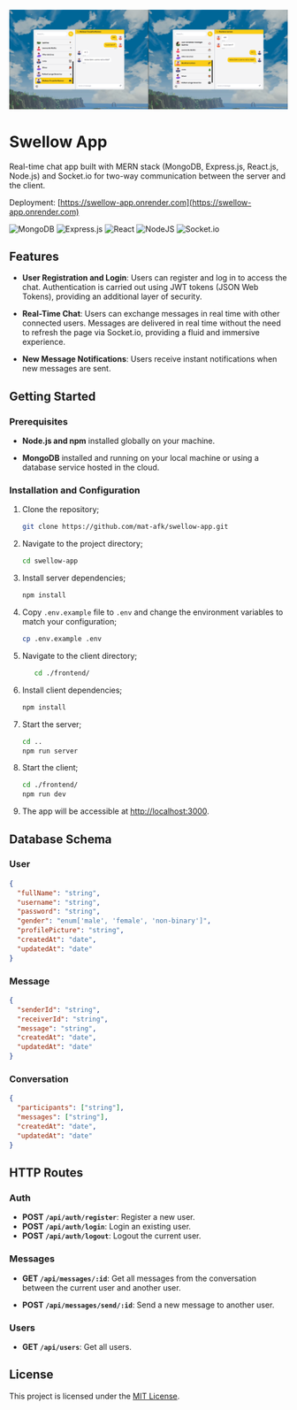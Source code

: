 ![Cover](./.github/cover.png)

# Swellow App

Real-time chat app built with MERN stack (MongoDB, Express.js, React.js, Node.js) and Socket.io for two-way communication between the server and the client.

Deployment: [https://swellow-app.onrender.com](https://swellow-app.onrender.com)

![MongoDB](https://img.shields.io/badge/MongoDB-%234ea94b.svg?style=for-the-badge&logo=mongodb&logoColor=white)
![Express.js](https://img.shields.io/badge/express.js-%23404d59.svg?style=for-the-badge&logo=express&logoColor=%2361DAFB)
![React](https://img.shields.io/badge/react-%2320232a.svg?style=for-the-badge&logo=react&logoColor=%2361DAFB)
![NodeJS](https://img.shields.io/badge/node.js-6DA55F?style=for-the-badge&logo=node.js&logoColor=white)
![Socket.io](https://img.shields.io/badge/Socket.io-black?style=for-the-badge&logo=socket.io&badgeColor=010101)

## Features

- **User Registration and Login**: Users can register and log in to access the chat. Authentication is carried out using JWT tokens (JSON Web Tokens), providing an additional layer of security.

- **Real-Time Chat**: Users can exchange messages in real time with other connected users. Messages are delivered in real time without the need to refresh the page via Socket.io, providing a fluid and immersive experience.

- **New Message Notifications**: Users receive instant notifications when new messages are sent.

## Getting Started

### Prerequisites

- **Node.js and npm** installed globally on your machine.

- **MongoDB** installed and running on your local machine or using a database service hosted in the cloud.

### Installation and Configuration

1. Clone the repository;

   ```sh
   git clone https://github.com/mat-afk/swellow-app.git
   ```

2. Navigate to the project directory;

   ```sh
   cd swellow-app
   ```

3. Install server dependencies;

   ```sh
   npm install
   ```

4. Copy `.env.example` file to `.env` and change the environment variables to match your configuration;

   ```sh
   cp .env.example .env
   ```

5. Navigate to the client directory;

   ```sh
      cd ./frontend/
   ```

6. Install client dependencies;

   ```sh
   npm install
   ```

7. Start the server;

   ```sh
   cd ..
   npm run server
   ```

8. Start the client;

   ```sh
   cd ./frontend/
   npm run dev
   ```

9. The app will be accessible at [http://localhost:3000](http://localhost:3000).

## Database Schema

### User

```json
{
  "fullName": "string",
  "username": "string",
  "password": "string",
  "gender": "enum['male', 'female', 'non-binary']",
  "profilePicture": "string",
  "createdAt": "date",
  "updatedAt": "date"
}
```

### Message

```json
{
  "senderId": "string",
  "receiverId": "string",
  "message": "string",
  "createdAt": "date",
  "updatedAt": "date"
}
```

### Conversation

```json
{
  "participants": ["string"],
  "messages": ["string"],
  "createdAt": "date",
  "updatedAt": "date"
}
```

## HTTP Routes

### Auth

- **POST `/api/auth/register`**: Register a new user.
- **POST `/api/auth/login`**: Login an existing user.
- **POST `/api/auth/logout`**: Logout the current user.

### Messages

- **GET `/api/messages/:id`**: Get all messages from the conversation between the current user and another user.

- **POST `/api/messages/send/:id`**: Send a new message to another user.

### Users

- **GET `/api/users`**: Get all users.

## License

This project is licensed under the [MIT License](LICENSE).
